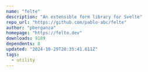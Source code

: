 ```yaml
---
name: "felte"
description: "An extensible form library for Svelte"
repo_url: "https://github.com/pablo-abc/felte"
author: "pberganza"
homepage: "https://felte.dev"
downloads: 9189
dependents: 8
updated: "2024-10-29T20:35:41.611Z"
tags: 
  - utility
---
```

